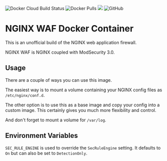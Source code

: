 ![Docker Cloud Build Status](https://img.shields.io/docker/cloud/build/coderpatros/nginx-waf)
![Docker Pulls](https://img.shields.io/docker/pulls/coderpatros/nginx-waf.svg)
[![](https://images.microbadger.com/badges/image/coderpatros/nginx-waf.svg)](https://microbadger.com/images/coderpatros/nginx-waf "Get your own image badge on microbadger.com")
![GitHub](https://img.shields.io/github/license/patros/docker-nginx-waf)

# NGINX WAF Docker Container

This is an unofficial build of the NGINX web application firewall.

NGINX WAF is NGINX coupled with ModSecurity 3.0.

## Usage

There are a couple of ways you can use this image.

The easiest way is to mount a volume containing your NGINX config files as
`/etc/nginx/conf.d`.

The other option is to use this as a base image and copy your config into a
custom image. This certainly gives you much more flexibility and control.

And don't forget to mount a volume for `/var/log`.

## Environment Variables

`SEC_RULE_ENGINE` is used to override the `SecRuleEngine` setting. It defaults
to `On` but can also be set to `DetectionOnly`.
